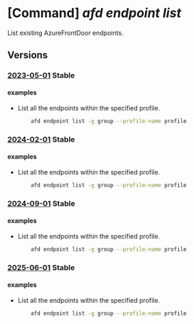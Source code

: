 # [Command] _afd endpoint list_

List existing AzureFrontDoor endpoints.

## Versions

### [2023-05-01](/Resources/mgmt-plane/L3N1YnNjcmlwdGlvbnMve30vcmVzb3VyY2Vncm91cHMve30vcHJvdmlkZXJzL21pY3Jvc29mdC5jZG4vcHJvZmlsZXMve30vYWZkZW5kcG9pbnRz/2023-05-01.xml) **Stable**

<!-- mgmt-plane /subscriptions/{}/resourcegroups/{}/providers/microsoft.cdn/profiles/{}/afdendpoints 2023-05-01 -->

#### examples

- List all the endpoints within the specified profile.
    ```bash
        afd endpoint list -g group --profile-name profile
    ```

### [2024-02-01](/Resources/mgmt-plane/L3N1YnNjcmlwdGlvbnMve30vcmVzb3VyY2Vncm91cHMve30vcHJvdmlkZXJzL21pY3Jvc29mdC5jZG4vcHJvZmlsZXMve30vYWZkZW5kcG9pbnRz/2024-02-01.xml) **Stable**

<!-- mgmt-plane /subscriptions/{}/resourcegroups/{}/providers/microsoft.cdn/profiles/{}/afdendpoints 2024-02-01 -->

#### examples

- List all the endpoints within the specified profile.
    ```bash
        afd endpoint list -g group --profile-name profile
    ```

### [2024-09-01](/Resources/mgmt-plane/L3N1YnNjcmlwdGlvbnMve30vcmVzb3VyY2Vncm91cHMve30vcHJvdmlkZXJzL21pY3Jvc29mdC5jZG4vcHJvZmlsZXMve30vYWZkZW5kcG9pbnRz/2024-09-01.xml) **Stable**

<!-- mgmt-plane /subscriptions/{}/resourcegroups/{}/providers/microsoft.cdn/profiles/{}/afdendpoints 2024-09-01 -->

#### examples

- List all the endpoints within the specified profile.
    ```bash
        afd endpoint list -g group --profile-name profile
    ```

### [2025-06-01](/Resources/mgmt-plane/L3N1YnNjcmlwdGlvbnMve30vcmVzb3VyY2Vncm91cHMve30vcHJvdmlkZXJzL21pY3Jvc29mdC5jZG4vcHJvZmlsZXMve30vYWZkZW5kcG9pbnRz/2025-06-01.xml) **Stable**

<!-- mgmt-plane /subscriptions/{}/resourcegroups/{}/providers/microsoft.cdn/profiles/{}/afdendpoints 2025-06-01 -->

#### examples

- List all the endpoints within the specified profile.
    ```bash
        afd endpoint list -g group --profile-name profile
    ```
